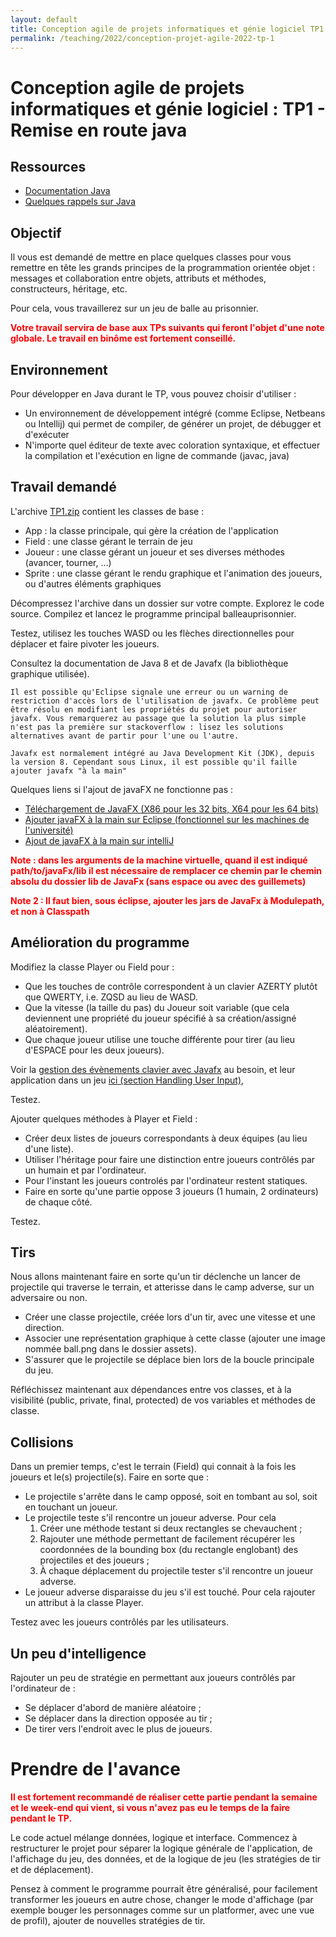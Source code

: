 ```yaml
---
layout: default
title: Conception agile de projets informatiques et génie logiciel TP1 Remise en route Java
permalink: /teaching/2022/conception-projet-agile-2022-tp-1
---
```

# Conception agile de projets informatiques et génie logiciel : TP1 - Remise en route java

## Ressources
- [Documentation Java](https://docs.oracle.com/en/java/)
- [Quelques rappels sur Java](https://openclassrooms.com/fr/courses/6173501-apprenez-a-programmer-en-java)

## Objectif

Il vous est demandé de mettre en place quelques classes pour vous remettre en tête les grands principes de la programmation orientée objet : messages et collaboration entre objets, attributs et méthodes, constructeurs, héritage, etc.

Pour cela, vous travaillerez sur un jeu de balle au prisonnier.

<span style="color:red"><b>Votre travail servira de base aux TPs suivants qui feront l'objet d'une note globale.
Le travail en binôme est fortement conseillé.</b></span>

## Environnement

Pour développer en Java durant le TP, vous pouvez choisir d'utiliser :

- Un environnement de développement intégré (comme Eclipse, Netbeans ou Intellij) qui permet de compiler, de générer un projet, de débugger et d'exécuter
- N'importe quel éditeur de texte avec coloration syntaxique, et effectuer la compilation et l'exécution en ligne de commande (javac, java)

## Travail demandé

L'archive [TP1.zip](https://valentin.lachand.net/teaching/2022/conception-projet-agile-2022/TP1.zip) contient les classes de base :

- App : la classe principale, qui gère la création de l'application
- Field : une classe gérant le terrain de jeu
- Joueur : une classe gérant un joueur et ses diverses méthodes (avancer, tourner, ...)
- Sprite : une classe gérant le rendu graphique et l'animation des joueurs, ou d'autres éléments graphiques

Décompressez l'archive dans un dossier sur votre compte. Explorez le code source. Compilez et lancez le programme principal balleauprisonnier.

Testez, utilisez les touches WASD ou les flèches directionnelles pour déplacer et faire pivoter les joueurs.

Consultez la documentation de Java 8 et de Javafx (la bibliothèque graphique utilisée).

    Il est possible qu'Eclipse signale une erreur ou un warning de restriction d'accès lors de l'utilisation de javafx. Ce problème peut être résolu en modifiant les propriétés du projet pour autoriser javafx. Vous remarquerez au passage que la solution la plus simple n'est pas la première sur stackoverflow : lisez les solutions alternatives avant de partir pour l'une ou l'autre.

    Javafx est normalement intégré au Java Development Kit (JDK), depuis la version 8. Cependant sous Linux, il est possible qu'il faille ajouter javafx "à la main"

Quelques liens si l'ajout de javaFX ne fonctionne pas :
- [Téléchargement de JavaFX (X86 pour les 32 bits, X64 pour les 64 bits)](https://gluonhq.com/products/javafx/)
- [Ajouter javaFX à la main sur Eclipse (fonctionnel sur les machines de l'université)](https://stackoverflow.com/questions/33819052/how-do-i-import-javafx-into-eclipse)
- [Ajout de javaFX à la main sur intelliJ](https://stackoverflow.com/questions/51478675/error-javafx-runtime-components-are-missing-and-are-required-to-run-this-appli)

<span style="color:red"><b>Note : dans les arguments de la machine virtuelle, quand il est indiqué path/to/javaFx/lib il est nécessaire de remplacer ce chemin par le chemin absolu du dossier lib de JavaFx (sans espace ou avec des guillemets)</b></span>

<span style="color:red"><b>Note 2 : Il faut bien, sous éclipse, ajouter les jars de JavaFx à Modulepath, et non à Classpath</b></span>


## Amélioration du programme

Modifiez la classe Player ou Field pour :

- Que les touches de contrôle correspondent à un clavier AZERTY plutôt que QWERTY, i.e. ZQSD au lieu de WASD.
- Que la vitesse (la taille du pas) du Joueur soit variable (que cela deviennent une propriété du joueur spécifié à sa création/assigné aléatoirement).
- Que chaque joueur utilise une touche différente pour tirer (au lieu d'ESPACE pour les deux joueurs).

Voir la [gestion des évènements clavier avec Javafx](http://docs.oracle.com/javafx/2/events/jfxpub-events.htm) au besoin, et leur application dans un jeu [ici (section Handling User Input)](http://gamedevelopment.tutsplus.com/tutorials/introduction-to-javafx-for-game-development--cms-23835),

Testez.

Ajouter quelques méthodes à Player et Field :

- Créer deux listes de joueurs correspondants à deux équipes (au lieu d'une liste).
- Utiliser l'héritage pour faire une distinction entre joueurs contrôlés par un humain et par l'ordinateur.
- Pour l'instant les joueurs controlés par l'ordinateur restent statiques.
- Faire en sorte qu'une partie oppose 3 joueurs (1 humain, 2 ordinateurs) de chaque côté.

Testez.

## Tirs

Nous allons maintenant faire en sorte qu'un tir déclenche un lancer de projectile qui traverse le terrain, et atterisse dans le camp adverse, sur un adversaire ou non.

- Créer une classe projectile, créée lors d'un tir, avec une vitesse et une direction.
- Associer une représentation graphique à cette classe (ajouter une image nommée ball.png dans le dossier assets).
- S'assurer que le projectile se déplace bien lors de la boucle principale du jeu.

Réfléchissez maintenant aux dépendances entre vos classes, et à la visibilité (public, private, final, protected) de vos variables et méthodes de classe.

## Collisions

Dans un premier temps, c'est le terrain (Field) qui connait à la fois les joueurs et le(s) projectile(s). Faire en sorte que :

- Le projectile s'arrête dans le camp opposé, soit en tombant au sol, soit en touchant un joueur.
- Le projectile teste s'il rencontre un joueur adverse. Pour cela
  1. Créer une méthode testant si deux rectangles se chevauchent ;
  2. Rajouter une méthode permettant de facilement récupérer les coordonnées de la bounding box (du rectangle englobant) des projectiles et des joueurs ;
  3. À chaque déplacement du projectile tester s'il rencontre un joueur adverse.
- Le joueur adverse disparaisse du jeu s'il est touché. Pour cela rajouter un attribut à la classe Player.

Testez avec les joueurs contrôlés par les utilisateurs.

## Un peu d'intelligence

Rajouter un peu de stratégie en permettant aux joueurs contrôlés par l'ordinateur de :

- Se déplacer d'abord de manière aléatoire ;
- Se déplacer dans la direction opposée au tir ;
- De tirer vers l'endroit avec le plus de joueurs.

# Prendre de l'avance

<span style="color:red"><b>Il est fortement recommandé de réaliser cette partie pendant la semaine et le week-end qui vient, si vous n'avez pas eu le temps de la faire pendant le TP.</b></span>

Le code actuel mélange données, logique et interface. Commencez à restructurer le projet pour séparer la logique générale de l'application, de l'affichage du jeu, des données, et de la logique de jeu (les stratégies de tir et de déplacement).

Pensez à comment le programme pourrait être généralisé, pour facilement transformer les joueurs en autre chose, changer le mode d'affichage (par exemple bouger les personnages comme sur un platformer, avec une vue de profil), ajouter de nouvelles stratégies de tir.
